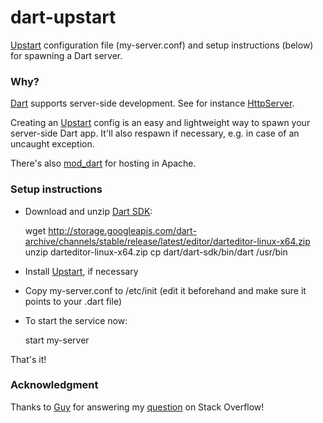 dart-upstart
============

[Upstart](http://upstart.ubuntu.com) configuration file (my-server.conf) and setup instructions (below) for spawning a Dart server.

### Why? 

[Dart](https://www.dartlang.org) supports server-side development. See for instance [HttpServer](http://api.dartlang.org/docs/channels/stable/latest/dart_io/HttpServer.html).

Creating an [Upstart](http://upstart.ubuntu.com) config is an easy and lightweight way to spawn your server-side Dart app. It'll also respawn if necessary, e.g. in case of an uncaught exception.

There's also [mod\_dart](https://github.com/sam-mccall/mod_dart) for hosting in Apache.


### Setup instructions

* Download and unzip [Dart SDK](http://storage.googleapis.com/dart-archive/channels/stable/release/latest/editor/darteditor-linux-x64.zip):

    wget http://storage.googleapis.com/dart-archive/channels/stable/release/latest/editor/darteditor-linux-x64.zip
    unzip darteditor-linux-x64.zip
    cp dart/dart-sdk/bin/dart /usr/bin

* Install [Upstart](http://upstart.ubuntu.com), if necessary

* Copy my-server.conf to /etc/init (edit it beforehand and make sure it points to your .dart file)

* To start the service now:

    start my-server

That's it!

### Acknowledgment

Thanks to [Guy](http://stackoverflow.com/users/41576/guy) for answering my [question](http://stackoverflow.com/questions/19896836) on Stack Overflow!




